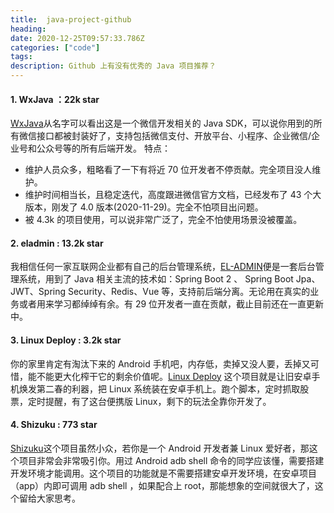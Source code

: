 ```yaml
---
title:  java-project-github
heading:
date: 2020-12-25T09:57:33.786Z
categories: ["code"]
tags: 
description: Github 上有没有优秀的 Java 项目推荐？
---
```


#### 1. WxJava ：22k star
[WxJava](https://github.com/Wechat-Group/WxJava)从名字可以看出这是一个微信开发相关的 Java SDK，可以说你用到的所有微信接口都被封装好了，支持包括微信支付、开放平台、小程序、企业微信/企业号和公众号等的所有后端开发。
特点：  
- 维护人员众多，粗略看了一下有将近 70 位开发者不停贡献。完全项目没人维护。
- 维护时间相当长，且稳定迭代，高度跟进微信官方文档，已经发布了 43 个大版本，刚发了 4.0 版本(2020-11-29)。完全不怕项目出问题。
- 被 4.3k 的项目使用，可以说非常广泛了，完全不怕使用场景没被覆盖。




#### 2. eladmin : 13.2k star
我相信任何一家互联网企业都有自己的后台管理系统，[EL-ADMIN](https://github.com/elunez/eladmin)便是一套后台管理系统，用到了 Java 相关主流的技术如：Spring Boot 2 、 Spring Boot Jpa、 JWT、Spring Security、Redis、Vue 等，支持前后端分离。无论用在真实的业务或者用来学习都绰绰有余。有 29 位开发者一直在贡献，截止目前还在一直更新中。



#### 3. Linux Deploy : 3.2k star
你的家里肯定有淘汰下来的 Android 手机吧，内存低，卖掉又没人要，丢掉又可惜，能不能更大化榨干它的剩余价值呢。[Linux Deploy](https://github.com/meefik/linuxdeploy) 这个项目就是让旧安卓手机焕发第二春的利器，把 Linux 系统装在安卓手机上。跑个脚本，定时抓取股票，定时提醒，有了这台便携版 Linux，剩下的玩法全靠你开发了。


#### 4. Shizuku : 773 star

[Shizuku](https://github.com/RikkaApps/Shizuku)这个项目虽然小众，若你是一个 Android 开发者兼 Linux 爱好者，那这个项目非常会非常吸引你。用过 Android adb shell 命令的同学应该懂，需要搭建开发环境才能调用。这个项目的功能就是不需要搭建安卓开发环境，在安卓项目（app）内即可调用 adb shell ，如果配合上 root，那能想象的空间就很大了，这个留给大家思考。
